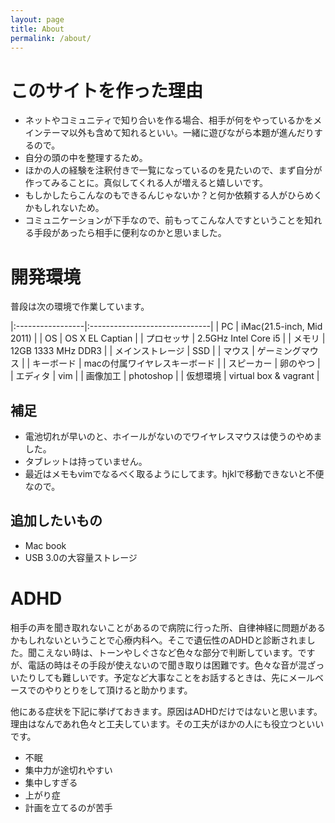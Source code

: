 ```yaml
---
layout: page
title: About
permalink: /about/
---
```


# このサイトを作った理由

* ネットやコミュニティで知り合いを作る場合、相手が何をやっているかをメインテーマ以外も含めて知れるといい。一緒に遊びながら本題が進んだりするので。
* 自分の頭の中を整理するため。
* ほかの人の経験を注釈付きで一覧になっているのを見たいので、まず自分が作ってみることに。真似してくれる人が増えると嬉しいです。
* もしかしたらこんなのもできるんじゃないか？と何か依頼する人がひらめくかもしれないため。
* コミュニケーションが下手なので、前もってこんな人ですということを知れる手段があったら相手に便利なのかと思いました。

# 開発環境

普段は次の環境で作業しています。

|:-----------------|:------------------------------|
| PC               | iMac(21.5-inch, Mid 2011)     |
| OS               | OS X EL Captian               |
| プロセッサ       | 2.5GHz Intel Core i5          |
| メモリ           | 12GB 1333 MHz DDR3            |
| メインストレージ | SSD                           |
| マウス           | ゲーミングマウス              |
| キーボード       | macの付属ワイヤレスキーボード |
| スピーカー       | 卵のやつ                      |
| エディタ         | vim                           |
| 画像加工         | photoshop                     |
| 仮想環境         | virtual box & vagrant         |

## 補足

* 電池切れが早いのと、ホイールがないのでワイヤレスマウスは使うのやめました。
* タブレットは持っていません。
* 最近はメモもvimでなるべく取るようにしてます。hjklで移動できないと不便なので。

## 追加したいもの

* Mac book
* USB 3.0の大容量ストレージ

# ADHD
相手の声を聞き取れないことがあるので病院に行った所、自律神経に問題があるかもしれないということで心療内科へ。そこで遺伝性のADHDと診断されました。聞こえない時は、トーンやしぐさなど色々な部分で判断しています。ですが、電話の時はその手段が使えないので聞き取りは困難です。色々な音が混ざっいたりしても難しいです。予定など大事なことをお話するときは、先にメールベースでのやりとりをして頂けると助かります。

他にある症状を下記に挙げておきます。原因はADHDだけではないと思います。理由はなんであれ色々と工夫しています。その工夫がほかの人にも役立つといいです。

* 不眠
* 集中力が途切れやすい
* 集中しすぎる
* 上がり症
* 計画を立てるのが苦手
